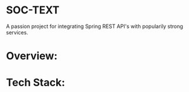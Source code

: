# SOC-TEXT
A passion project for integrating Spring REST API's with popularily strong services.

# Overview:

# Tech Stack:
